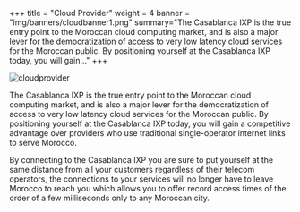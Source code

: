 +++
title = "Cloud Provider"
weight = 4
banner = "img/banners/cloudbanner1.png"
summary="The Casablanca IXP is the true entry point to the Moroccan cloud computing market, and is also a major lever for the democratization of access to very low latency cloud services for the Moroccan public. By positioning yourself at the Casablanca IXP today, you will gain..."
+++

![cloudprovider](/more/images/cloudprovider.jpg)


The Casablanca IXP is the true entry point to the Moroccan cloud computing market, and is also a major lever for the democratization of access to very low latency cloud services for the Moroccan public. By positioning yourself at the Casablanca IXP today, you will gain a competitive advantage over providers who use traditional single-operator internet links to serve Morocco.

By connecting to the Casablanca IXP you are sure to put yourself at the same distance from all your customers regardless of their telecom operators, the connections to your services will no longer have to leave Morocco to reach you which allows you to offer record access times of the order of a few milliseconds only to any Moroccan city.
